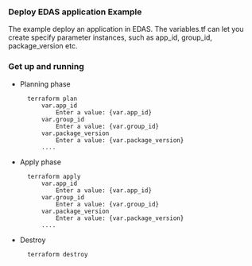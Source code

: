 ### Deploy EDAS application Example

The example deploy an application in EDAS. The variables.tf can let you create specify parameter instances, such as app_id, group_id, package_version etc.

### Get up and running

* Planning phase

		terraform plan 
    		var.app_id
  				Enter a value: {var.app_id}  
	    	var.group_id
	    		Enter a value: {var.group_id} 
	    	var.package_version
	    		Enter a value: {var.package_version} 
	    	....

* Apply phase

		terraform apply 
		    var.app_id
                Enter a value: {var.app_id}  
            var.group_id
                Enter a value: {var.group_id} 
            var.package_version
                Enter a value: {var.package_version} 
            ....

* Destroy 

		terraform destroy